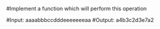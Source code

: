 #Implement a function which will perform this operation

#Input: aaaabbbccdddeeeeeeeaa
#Output: a4b3c2d3e7a2  
